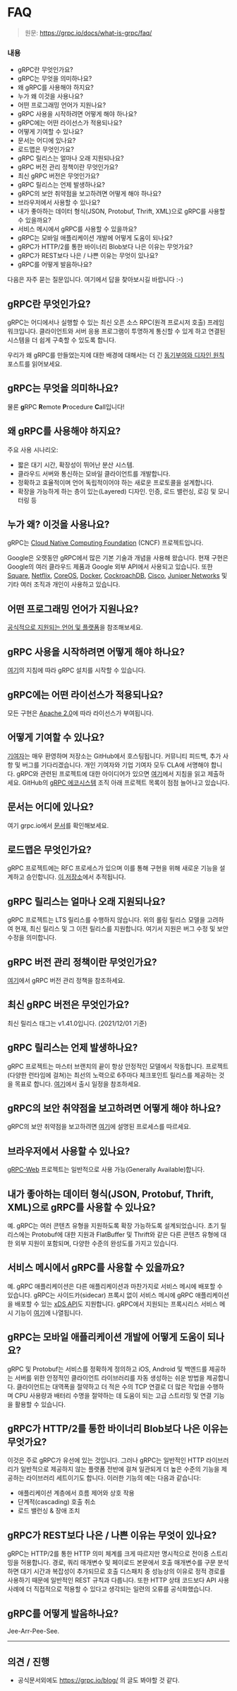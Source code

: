 # FAQ

> 원문: https://grpc.io/docs/what-is-grpc/faq/

### 내용

* gRPC란 무엇인가요?
* gRPC는 무엇을 의미하나요?
* 왜 gRPC를 사용해야 하지요?
* 누가 왜 이것을 사용나요?
* 어떤 프로그래밍 언어가 지원나요?
* gRPC 사용을 시작하려면 어떻게 해야 하나요?
* gRPC에는 어떤 라이선스가 적용되나요?
* 어떻게 기여할 수 있나요?
* 문서는 어디에 있나요?
* 로드맵은 무엇인가요?
* gRPC 릴리스는 얼마나 오래 지원되나요?
* gRPC 버전 관리 정책이란 무엇인가요?
* 최신 gRPC 버전은 무엇인가요?
* gRPC 릴리스는 언제 발생하나요?
* gRPC의 보안 취약점을 보고하려면 어떻게 해야 하나요?
* 브라우저에서 사용할 수 있나요?
* 내가 좋아하는 데이터 형식(JSON, Protobuf, Thrift, XML)으로 gRPC를 사용할 수 있을까요?
* 서비스 메시에서 gRPC를 사용할 수 있을까요?
* gRPC는 모바일 애플리케이션 개발에 어떻게 도움이 되나요?
* gRPC가 HTTP/2를 통한 바이너리 Blob보다 나은 이유는 무엇가요?
* gRPC가 REST보다 나은 / 나쁜 이유는 무엇이 있나요?
* gRPC를 어떻게 발음하나요?

다음은 자주 묻는 질문입니다. 여기에서 답을 찾아보시길 바랍니다 :-)



## gRPC란 무엇인가요?

gRPC는 어디에서나 실행할 수 있는 최신 오픈 소스 RPC(원격 프로시저 호출) 프레임워크입니다. 클라이언트와 서버 응용 프로그램이 투명하게 통신할 수 있게 하고 연결된 시스템을 더 쉽게 구축할 수 있도록 합니다.

우리가 왜 gRPC를 만들었는지에 대한 배경에 대해서는 더 긴 [동기부여와 디자인 원칙](https://grpc.io/blog/principles/) 포스트를 읽어보세요.



## gRPC는 무엇을 의미하나요?

물론 **g**RPC **R**emote **P**rocedure **C**all입니다!



## 왜 gRPC를 사용해야 하지요?

주요 사용 시나리오:

* 짧은 대기 시간, 확장성이 뛰어난 분산 시스템.
* 클라우드 서버와 통신하는 모바일 클라이언트를 개발합니다.
* 정확하고 효율적이며 언어 독립적이어야 하는 새로운 프로토콜을 설계합니다.
* 확장을 가능하게 하는 층이 있는(Layered) 디자인. 인증, 로드 밸런싱, 로깅 및 모니터링 등



## 누가 왜? 이것을 사용나요?

gRPC는 [Cloud Native Computing Foundation](https://cncf.io/) (CNCF) 프로젝트입니다.

Google은 오랫동안 gRPC에서 많은 기본 기술과 개념을 사용해 왔습니다. 현재 구현은 Google의 여러 클라우드 제품과 Google 외부 API에서 사용되고 있습니다. 또한 [Square](https://corner.squareup.com/2015/02/grpc.html), [Netflix](https://github.com/Netflix/ribbon), [CoreOS](https://blog.gopheracademy.com/advent-2015/etcd-distributed-key-value-store-with-grpc-http2/), [Docker](https://blog.docker.com/2015/12/containerd-daemon-to-control-runc/), [CockroachDB](https://github.com/cockroachdb/cockroach), [Cisco](https://github.com/CiscoDevNet/grpc-getting-started), [Juniper Networks](https://github.com/Juniper/open-nti) 및 기타 여러 조직과 개인이 사용하고 있습니다. 



## 어떤 프로그래밍 언어가 지원나요?

[공식적으로 지원되는 언어 및 플랫폼](../)을 참조해보세요.



## gRPC 사용을 시작하려면 어떻게 해야 하나요?

[여기](../quick-start.md)의 지침에 따라 gRPC 설치를 시작할 수 있습니다.



## gRPC에는 어떤 라이선스가 적용되나요?

모든 구현은 [Apache 2.0](https://github.com/grpc/grpc/blob/master/LICENSE)에 따라 라이선스가 부여됩니다.



## 어떻게 기여할 수 있나요?

[기여자](https://grpc.io/community/#contribute)는 매우 환영하며 저장소는 GitHub에서 호스팅됩니다. 커뮤니티 피드백, 추가 사항 및 버그를 기다리겠습니다. 개인 기여자와 기업 기여자 모두 CLA에 서명해야 합니다. gRPC와 관련된 프로젝트에 대한 아이디어가 있으면 [여기](https://github.com/grpc/grpc-contrib/blob/master/CONTRIBUTING.md)에서 지침을 읽고 제출하세요. GitHub의 [gRPC 에코시스템](https://github.com/grpc-ecosystem) 조직 아래 프로젝트 목록이 점점 늘어나고 있습니다.



## 문서는 어디에 있나요?

여기 grpc.io에서 [문서](../)를 확인해보세요.



## 로드맵은 무엇인가요?

gRPC 프로젝트에는 RFC 프로세스가 있으며 이를 통해 구현을 위해 새로운 기능을 설계하고 승인합니다. [이 저장소](https://github.com/grpc/proposal)에서 추적됩니다.



## gRPC 릴리스는 얼마나 오래 지원되나요?

gRPC 프로젝트는 LTS 릴리스를 수행하지 않습니다. 위의 롤링 릴리스 모델을 고려하여 현재, 최신 릴리스 및 그 이전 릴리스를 지원합니다. 여기서 지원은 버그 수정 및 보안 수정을 의미합니다.



## gRPC 버전 관리 정책이란 무엇인가요?

[여기](https://github.com/grpc/grpc/blob/master/doc/versioning.md)에서 gRPC 버전 관리 정책을 참조하세요.



## 최신 gRPC 버전은 무엇인가요?

최신 릴리스 태그는 v1.41.0입니다. (2021/12/01 기준)



## gRPC 릴리스는 언제 발생하나요?

gRPC 프로젝트는 마스터 브랜치의 끝이 항상 안정적인 모델에서 작동합니다. 프로젝트(다양한 런타임에 걸쳐)는 최선의 노력으로 6주마다 체크포인트 릴리스를 제공하는 것을 목표로 합니다. [여기](https://github.com/grpc/grpc/blob/master/doc/grpc_release_schedule.md)에서 출시 일정을 참조하세요.



## gRPC의 보안 취약점을 보고하려면 어떻게 해야 하나요?

gRPC의 보안 취약점을 보고하려면 [여기](https://github.com/grpc/proposal/blob/master/P4-grpc-cve-process.md)에 설명된 프로세스를 따르세요.



## 브라우저에서 사용할 수 있나요?

[gRPC-Web](https://github.com/grpc/grpc-web) 프로젝트는 일반적으로 사용 가능(Generally Available)합니다.



## 내가 좋아하는 데이터 형식(JSON, Protobuf, Thrift, XML)으로 gRPC를 사용할 수 있나요?

예. gRPC는 여러 콘텐츠 유형을 지원하도록 확장 가능하도록 설계되었습니다. 초기 릴리스에는 Protobuf에 대한 지원과  FlatBuffer 및 Thrift와 같은 다른 콘텐츠 유형에 대한 외부 지원이 포함되며, 다양한 수준의 완성도를 가지고 있습니다.



## 서비스 메시에서 gRPC를 사용할 수 있을까요?

예. gRPC 애플리케이션은 다른 애플리케이션과 마찬가지로 서비스 메시에 배포할 수 있습니다. gRPC는 사이드카(sidecar) 프록시 없이 서비스 메시에 gRPC 애플리케이션을 배포할 수 있는 [xDS API](https://www.envoyproxy.io/docs/envoy/latest/api-docs/xds_protocol)도 지원합니다. gRPC에서 지원되는 프록시리스 서비스 메시 기능이 [여기](https://github.com/grpc/grpc/blob/master/doc/grpc_xds_features.md)에 나열됩니다.



## gRPC는 모바일 애플리케이션 개발에 어떻게 도움이 되나요?

gRPC 및 Protobuf는 서비스를 정확하게 정의하고 iOS, Android 및 백엔드를 제공하는 서버를 위한 안정적인 클라이언트 라이브러리를 자동 생성하는 쉬운 방법을 제공합니다. 클라이언트는 대역폭을 절약하고 더 적은 수의 TCP 연결로 더 많은 작업을 수행하며 CPU 사용량과 배터리 수명을 절약하는 데 도움이 되는 고급 스트리밍 및 연결 기능을 활용할 수 있습니다.



## gRPC가 HTTP/2를 통한 바이너리 Blob보다 나은 이유는 무엇가요?

이것은 주로 gRPC가 유선에 있는 것입니다. 그러나 gRPC는 일반적인 HTTP 라이브러리가 일반적으로 제공하지 않는 플랫폼 전반에 걸쳐 일관되게 더 높은 수준의 기능을 제공하는 라이브러리 세트이기도 합니다. 이러한 기능의 예는 다음과 같습니다:

* 애플리케이션 계층에서 흐름 제어와 상호 작용
* 단계적(cascading) 호출 취소
* 로드 밸런싱 & 장애 조치



## gRPC가 REST보다 나은 / 나쁜 이유는 무엇이 있나요?

gRPC는 HTTP/2를 통한 HTTP 의미 체계를 크게 따르지만 명시적으로 전이중 스트리밍을 허용합니다. 경로, 쿼리 매개변수 및 페이로드 본문에서 호출 매개변수를 구문 분석하면 대기 시간과 복잡성이 추가되므로 호출 디스패치 중 성능상의 이유로 정적 경로를 사용하기 때문에 일반적인 REST 규칙과 다릅니다. 또한 HTTP 상태 코드보다 API 사용 사례에 더 직접적으로 적용할 수 있다고 생각되는 일련의 오류를 공식화했습니다.



## gRPC를 어떻게 발음하나요?

Jee-Arr-Pee-See.



---

## 의견 / 진행

* 공식문서외에도 https://grpc.io/blog/ 의 글도 봐야할 것 같다.